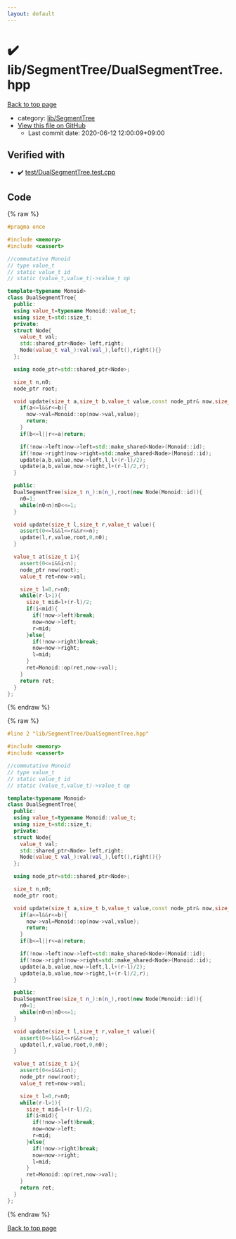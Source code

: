 ```yaml
---
layout: default
---
```


<!-- mathjax config similar to math.stackexchange -->
<script type="text/javascript" async
  src="https://cdnjs.cloudflare.com/ajax/libs/mathjax/2.7.5/MathJax.js?config=TeX-MML-AM_CHTML">
</script>
<script type="text/x-mathjax-config">
  MathJax.Hub.Config({
    TeX: { equationNumbers: { autoNumber: "AMS" }},
    tex2jax: {
      inlineMath: [ ['$','$'] ],
      processEscapes: true
    },
    "HTML-CSS": { matchFontHeight: false },
    displayAlign: "left",
    displayIndent: "2em"
  });
</script>

<script type="text/javascript" src="https://cdnjs.cloudflare.com/ajax/libs/jquery/3.4.1/jquery.min.js"></script>
<script src="https://cdn.jsdelivr.net/npm/jquery-balloon-js@1.1.2/jquery.balloon.min.js" integrity="sha256-ZEYs9VrgAeNuPvs15E39OsyOJaIkXEEt10fzxJ20+2I=" crossorigin="anonymous"></script>
<script type="text/javascript" src="../../../assets/js/copy-button.js"></script>
<link rel="stylesheet" href="../../../assets/css/copy-button.css" />


# :heavy_check_mark: lib/SegmentTree/DualSegmentTree.hpp

<a href="../../../index.html">Back to top page</a>

* category: <a href="../../../index.html#8d75131a1ef4f10f86f251b50b9a3462">lib/SegmentTree</a>
* <a href="{{ site.github.repository_url }}/blob/master/lib/SegmentTree/DualSegmentTree.hpp">View this file on GitHub</a>
    - Last commit date: 2020-06-12 12:00:09+09:00




## Verified with

* :heavy_check_mark: <a href="../../../verify/test/DualSegmentTree.test.cpp.html">test/DualSegmentTree.test.cpp</a>


## Code

<a id="unbundled"></a>
{% raw %}
```cpp
#pragma once

#include <memory>
#include <cassert>

//commutative Monoid
// type value_t
// static value_t id
// static (value_t,value_t)->value_t op

template<typename Monoid>
class DualSegmentTree{
  public:
  using value_t=typename Monoid::value_t;
  using size_t=std::size_t;
  private:
  struct Node{
    value_t val;
    std::shared_ptr<Node> left,right;
    Node(value_t val_):val(val_),left(),right(){}
  };

  using node_ptr=std::shared_ptr<Node>;

  size_t n,n0;
  node_ptr root;

  void update(size_t a,size_t b,value_t value,const node_ptr& now,size_t l,size_t r){
    if(a<=l&&r<=b){
      now->val=Monoid::op(now->val,value);
      return;
    }
    if(b<=l||r<=a)return;

    if(!now->left)now->left=std::make_shared<Node>(Monoid::id);
    if(!now->right)now->right=std::make_shared<Node>(Monoid::id);
    update(a,b,value,now->left,l,l+(r-l)/2);
    update(a,b,value,now->right,l+(r-l)/2,r);
  }

  public:
  DualSegmentTree(size_t n_):n(n_),root(new Node(Monoid::id)){
    n0=1;
    while(n0<n)n0<<=1;
  }

  void update(size_t l,size_t r,value_t value){
    assert(0<=l&&l<=r&&r<=n);
    update(l,r,value,root,0,n0);
  }

  value_t at(size_t i){
    assert(0<=i&&i<n);
    node_ptr now(root);
    value_t ret=now->val;

    size_t l=0,r=n0;
    while(r-l>1){
      size_t mid=l+(r-l)/2;
      if(i<mid){
        if(!now->left)break;
        now=now->left;
        r=mid;
      }else{
        if(!now->right)break;
        now=now->right;
        l=mid;
      }
      ret=Monoid::op(ret,now->val);
    }
    return ret;
  }
};
```
{% endraw %}

<a id="bundled"></a>
{% raw %}
```cpp
#line 2 "lib/SegmentTree/DualSegmentTree.hpp"

#include <memory>
#include <cassert>

//commutative Monoid
// type value_t
// static value_t id
// static (value_t,value_t)->value_t op

template<typename Monoid>
class DualSegmentTree{
  public:
  using value_t=typename Monoid::value_t;
  using size_t=std::size_t;
  private:
  struct Node{
    value_t val;
    std::shared_ptr<Node> left,right;
    Node(value_t val_):val(val_),left(),right(){}
  };

  using node_ptr=std::shared_ptr<Node>;

  size_t n,n0;
  node_ptr root;

  void update(size_t a,size_t b,value_t value,const node_ptr& now,size_t l,size_t r){
    if(a<=l&&r<=b){
      now->val=Monoid::op(now->val,value);
      return;
    }
    if(b<=l||r<=a)return;

    if(!now->left)now->left=std::make_shared<Node>(Monoid::id);
    if(!now->right)now->right=std::make_shared<Node>(Monoid::id);
    update(a,b,value,now->left,l,l+(r-l)/2);
    update(a,b,value,now->right,l+(r-l)/2,r);
  }

  public:
  DualSegmentTree(size_t n_):n(n_),root(new Node(Monoid::id)){
    n0=1;
    while(n0<n)n0<<=1;
  }

  void update(size_t l,size_t r,value_t value){
    assert(0<=l&&l<=r&&r<=n);
    update(l,r,value,root,0,n0);
  }

  value_t at(size_t i){
    assert(0<=i&&i<n);
    node_ptr now(root);
    value_t ret=now->val;

    size_t l=0,r=n0;
    while(r-l>1){
      size_t mid=l+(r-l)/2;
      if(i<mid){
        if(!now->left)break;
        now=now->left;
        r=mid;
      }else{
        if(!now->right)break;
        now=now->right;
        l=mid;
      }
      ret=Monoid::op(ret,now->val);
    }
    return ret;
  }
};

```
{% endraw %}

<a href="../../../index.html">Back to top page</a>

